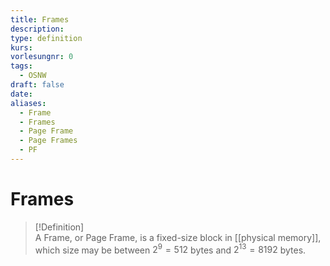```yaml
---
title: Frames
description: 
type: definition
kurs: 
vorlesungnr: 0
tags:
  - OSNW
draft: false
date: 
aliases:
  - Frame
  - Frames
  - Page Frame
  - Page Frames
  - PF
---
```

# Frames

> [!Definition]  
> A Frame, or Page Frame, is a fixed-size block in [[physical memory]], which size may be between $2^9 = 512$ bytes and $2^{13}=8192$ bytes. 